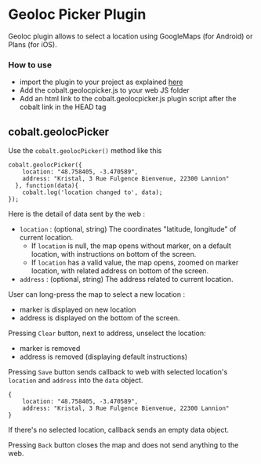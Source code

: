 # Geoloc Picker Plugin

Geoloc plugin allows to select a location using GoogleMaps (for Android) or Plans (for iOS).

### How to use

* import the plugin to your project as explained [here](https://github.com/cobaltians/cobalt/wiki/Plugins-usage)
* Add the cobalt.geolocpicker.js to your web JS folder
* Add an html link to the cobalt.geolocpicker.js plugin script after the cobalt link in the HEAD tag

## cobalt.geolocPicker

Use the `cobalt.geolocPicker()` method like this


```
cobalt.geolocPicker({
    location: "48.758405, -3.470589", 
    address: "Kristal, 3 Rue Fulgence Bienvenue, 22300 Lannion"
  }, function(data){
    cobalt.log('location changed to', data);
});
```

Here is the detail of data sent by the web :

- `location` : (optional, string) The coordinates "latitude, longitude" of current location.
  - If `location` is null, the map opens without marker, on a default location, with instructions on bottom of the screen.
  - If `location` has a valid value, the map opens, zoomed on marker location, with related address on bottom of the screen.
- `address` : (optional, string) The address related to current location.

User can long-press the map to select a new location :
- marker is displayed on new location
- address is displayed on the bottom of the screen.

Pressing `Clear` button, next to address, unselect the location:
- marker is removed
- address is removed (displaying default instructions)

Pressing `Save` button sends callback to web with selected location's `location` and `address` into the `data` object.

```
{ 
    location: "48.758405, -3.470589", 
    address: "Kristal, 3 Rue Fulgence Bienvenue, 22300 Lannion"
}
```

If there's no selected location, callback sends an empty data object.

Pressing `Back` button closes the map and does not send anything to the web.

